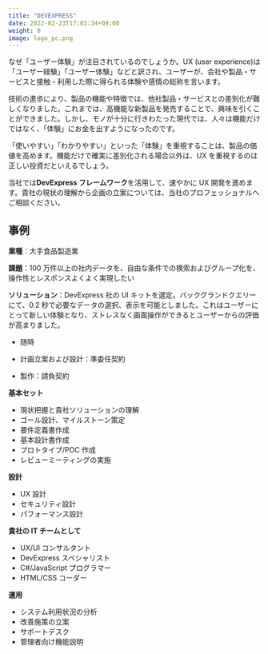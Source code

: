 ```yaml
---
title: "DEVEXPRESS"
date: 2022-02-23T17:03:34+09:00
weight: 0
image: logo_pc.png
---
```


なぜ「ユーザー体験」が注目されているのでしょうか。UX (user experience)は「ユーザー経験」「ユーザー体験」などと訳され、ユーザーが、会社や製品・サービスと接触・利用した際に得られる体験や感情の総称を言います。

技術の進歩により、製品の機能や特徴では、他社製品・サービスとの差別化が難しくなりました。これまでは、高機能な新製品を発売することで、興味を引くことができました。しかし、モノが十分に行きわたった現代では、人々は機能だけではなく、「体験」にお金を出すようになったのです。

「使いやすい」「わかりやすい」といった「体験」を重視することは、製品の価値を高めます。機能だけで確実に差別化される場合以外は、UX を重視するのは正しい投資だといえるでしょう。

当社では**DevExpress フレームワーク**を活用して、速やかに UX 開発を進めます。貴社の現状の理解から企画の立案については、当社のプロフェッショナルへご相談ください。



## 事例

**業種**：大手食品製造業

**課題**：100 万件以上の社内データを、自由な条件での検索およびグループ化を、操作性とレスポンスよくよく実現したい

**ソリューション**：DevExpress 社の UI キットを選定。バックグランドクエリーにて、0.2 秒で必要なデータの選択、表示を可能としました。これはユーザーにとって新しい体験となり、ストレスなく画面操作ができるとユーザーからの評価が高まりました。





- 随時



- 計画立案および設計：準委任契約
- 製作：請負契約

  

**基本セット**

- 現状把握と貴社ソリューションの理解
- ゴール設計、マイルストーン策定
- 要件定義書作成
- 基本設計書作成
- プロトタイプ/POC 作成
- レビューミーティングの実施

  

**設計**

- UX 設計
- セキュリティ設計
- パフォーマンス設計

**貴社の IT チームとして**

- UX/UI コンサルタント
- DevExpress スペシャリスト
- C#/JavaScript プログラマー
- HTML/CSS コーダー

**運用**

- システム利用状況の分析
- 改善施策の立案
- サポートデスク
- 管理者向け機能説明